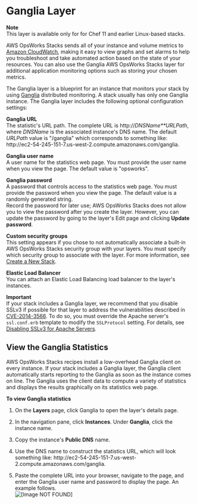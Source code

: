 # Ganglia Layer<a name="workinglayers-ganglia"></a>

**Note**  
This layer is available only for for Chef 11 and earlier Linux\-based stacks\.

AWS OpsWorks Stacks sends all of your instance and volume metrics to [Amazon CloudWatch](http://aws.amazon.com/documentation/cloudwatch/), making it easy to view graphs and set alarms to help you troubleshoot and take automated action based on the state of your resources\. You can also use the Ganglia AWS OpsWorks Stacks layer for additional application monitoring options such as storing your chosen metrics\.

The Ganglia layer is a blueprint for an instance that monitors your stack by using [Ganglia](http://ganglia.sourceforge.net/) distributed monitoring\. A stack usually has only one Ganglia instance\. The Ganglia layer includes the following optional configuration settings:

**Ganglia URL**  
The statistic's URL path\. The complete URL is http://*DNSName**URLPath*, where *DNSName* is the associated instance's DNS name\. The default *URLPath* value is "/ganglia" which corresponds to something like: http://ec2\-54\-245\-151\-7\.us\-west\-2\.compute\.amazonaws\.com/ganglia\.

**Ganglia user name**  
A user name for the statistics web page\. You must provide the user name when you view the page\. The default value is "opsworks"\. 

**Ganglia password**  
A password that controls access to the statistics web page\. You must provide the password when you view the page\. The default value is a randomly generated string\.   
Record the password for later use; AWS OpsWorks Stacks does not allow you to view the password after you create the layer\. However, you can update the password by going to the layer's Edit page and clicking **Update password**\.

**Custom security groups**  
This setting appears if you chose to not automatically associate a built\-in AWS OpsWorks Stacks security group with your layers\. You must specify which security group to associate with the layer\. For more information, see [Create a New Stack](workingstacks-creating.md)\.

**Elastic Load Balancer**  
You can attach an Elastic Load Balancing load balancer to the layer's instances\.

**Important**  
If your stack includes a Ganglia layer, we recommend that you disable SSLv3 if possible for that layer to address the vulnerabilities described in [CVE\-2014\-3566](http://www.cve.mitre.org/cgi-bin/cvename.cgi?name=CVE-2014-3566)\. To do so, you must override the Apache server's `ssl.conf.erb` template to modify the `SSLProtocol` setting\. For details, see [Disabling SSLv3 for Apache Servers](layers-java.md#layers-java-sslv3)\.

## View the Ganglia Statistics<a name="w2ab1c14c65b7c19c27b9c13"></a>

AWS OpsWorks Stacks recipes install a low\-overhead Ganglia client on every instance\. If your stack includes a Ganglia layer, the Ganglia client automatically starts reporting to the Ganglia as soon as the instance comes on line\. The Ganglia uses the client data to compute a variety of statistics and displays the results graphically on its statistics web page\.

**To view Ganglia statistics**

1. On the **Layers** page, click Ganglia to open the layer's details page\.

1. In the navigation pane, click **Instances**\. Under **Ganglia**, click the instance name\.

1.  Copy the instance's **Public DNS** name\.

1. Use the DNS name to construct the statistics URL, which will look something like: http://ec2\-54\-245\-151\-7\.us\-west\-2\.compute\.amazonaws\.com/ganglia\.

1. Paste the complete URL into your browser, navigate to the page, and enter the Ganglia user name and password to display the page\. An example follows\.   
![\[Image NOT FOUND\]](http://docs.aws.amazon.com/opsworks/latest/userguide/images/ganglia_stats.png)